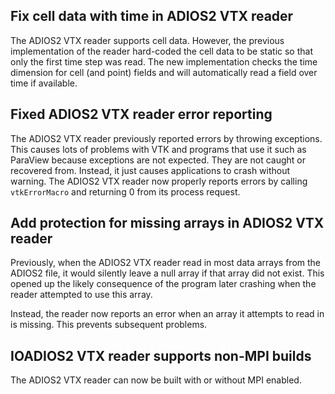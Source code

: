 ## Fix cell data with time in ADIOS2 VTX reader

The ADIOS2 VTX reader supports cell data. However, the previous implementation of the reader
hard-coded the cell data to be static so that only the first time step was read. The new
implementation checks the time dimension for cell (and point) fields and will automatically read a
field over time if available.

## Fixed ADIOS2 VTX reader error reporting

The ADIOS2 VTX reader previously reported errors by throwing exceptions.  This causes lots of
problems with VTK and programs that use it such as ParaView because exceptions are not expected.
They are not caught or recovered from. Instead, it just causes applications to crash without
warning. The ADIOS2 VTX reader now properly reports errors by calling `vtkErrorMacro` and returning
0 from its process request.

## Add protection for missing arrays in ADIOS2 VTX reader

Previously, when the ADIOS2 VTX reader read in most data arrays from the ADIOS2 file, it would
silently leave a null array if that array did not exist. This opened up the likely consequence of
the program later crashing when the reader attempted to use this array.

Instead, the reader now reports an error when an array it attempts to read in is missing. This
prevents subsequent problems.

## IOADIOS2 VTX reader supports non-MPI builds

The ADIOS2 VTX reader can now be built with or without MPI enabled.
